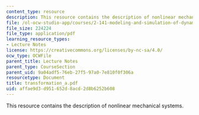 ```yaml
---
content_type: resource
description: This resource contains the description of nonlinear mechanical systems.
file: /ol-ocw-studio-app/courses/2-141-modeling-and-simulation-of-dynamic-systems-fall-2006/affae9d3d951652d8acd2d8b6252b608_transformation_a.pdf
file_size: 224224
file_type: application/pdf
learning_resource_types:
- Lecture Notes
license: https://creativecommons.org/licenses/by-nc-sa/4.0/
ocw_type: OCWFile
parent_title: Lecture Notes
parent_type: CourseSection
parent_uid: 9a04adf5-76eb-27f5-97a0-7e810f0f306a
resourcetype: Document
title: transformation_a.pdf
uid: affae9d3-d951-652d-8acd-2d8b6252b608
---
```

This resource contains the description of nonlinear mechanical systems.